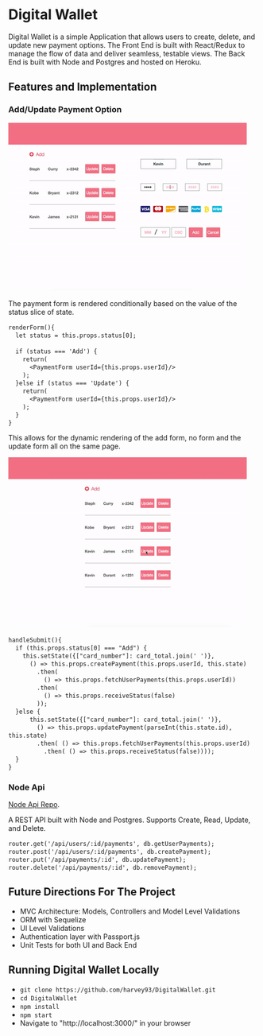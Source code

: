 # Digital Wallet


Digital Wallet is a simple Application that allows users to create, delete, and update new payment options. The Front End is built with React/Redux to manage the flow of data and deliver seamless, testable views. The Back End is built with Node and Postgres and hosted on Heroku.  

## Features and Implementation

### Add/Update Payment Option

![Add Payment](/docs/Add.gif)

The payment form is rendered conditionally based on the value of the status slice of state.

```
renderForm(){
  let status = this.props.status[0];

  if (status === 'Add') {
    return(
      <PaymentForm userId={this.props.userId}/>
    );
  }else if (status === 'Update') {
    return(
      <PaymentForm userId={this.props.userId}/>
    );
  }
}
```

This allows for the dynamic rendering of the add form, no form and the update form all on the same page.

![Update Payment](/docs/Update.gif)

```
handleSubmit(){
  if (this.props.status[0] === "Add") {
    this.setState({["card_number"]: card_total.join(' ')},
      () => this.props.createPayment(this.props.userId, this.state)
        .then(
          () => this.props.fetchUserPayments(this.props.userId))
        .then(
          () => this.props.receiveStatus(false)
        ));
  }else {
      this.setState({["card_number"]: card_total.join(' ')},
        () => this.props.updatePayment(parseInt(this.state.id), this.state)
        .then( () => this.props.fetchUserPayments(this.props.userId)
          .then( () => this.props.receiveStatus(false))));
  }
}
```

### Node Api

[Node Api Repo](https://github.com/harvey93/DigitalWalletApi).

A REST API built with Node and Postgres. Supports Create, Read, Update, and Delete.

```
router.get('/api/users/:id/payments', db.getUserPayments);
router.post('/api/users/:id/payments', db.createPayment);
router.put('/api/payments/:id', db.updatePayment);
router.delete('/api/payments/:id', db.removePayment);
```
## Future Directions For The Project

* MVC Architecture: Models, Controllers and Model Level Validations
* ORM with Sequelize
* UI Level Validations
* Authentication layer with Passport.js
* Unit Tests for both UI and Back End


## Running Digital Wallet Locally

* `git clone https://github.com/harvey93/DigitalWallet.git`
* `cd DigitalWallet`
* `npm install`
* `npm start`
* Navigate to "http://localhost:3000/" in your browser
